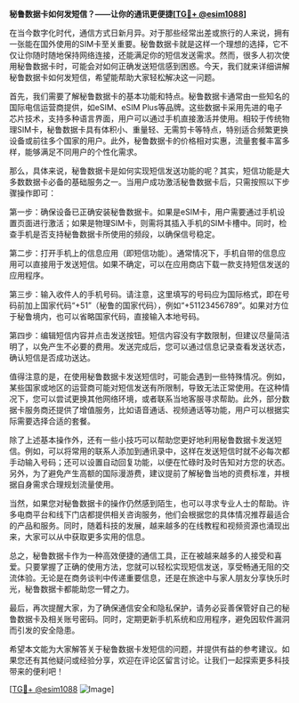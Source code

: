 **秘鲁数据卡如何发短信？——让你的通讯更便捷[[TG💪+ @esim1088](https://t.me/s/esim1088)]**

在当今数字化时代，通信方式日新月异。对于那些经常出差或旅行的人来说，拥有一张能在国外使用的SIM卡至关重要。秘鲁数据卡就是这样一个理想的选择，它不仅让你随时随地保持网络连接，还能满足你的短信发送需求。然而，很多人初次使用秘鲁数据卡时，可能会对如何正确发送短信感到困惑。今天，我们就来详细讲解秘鲁数据卡如何发短信，希望能帮助大家轻松解决这一问题。

首先，我们需要了解秘鲁数据卡的基本功能和特点。秘鲁数据卡通常由一些知名的国际电信运营商提供，如eSIM、eSIM Plus等品牌。这些数据卡采用先进的电子芯片技术，支持多种语言界面，用户可以通过手机直接激活并使用。相较于传统物理SIM卡，秘鲁数据卡具有体积小、重量轻、无需剪卡等特点，特别适合频繁更换设备或前往多个国家的用户。此外，秘鲁数据卡的价格相对实惠，流量套餐丰富多样，能够满足不同用户的个性化需求。

那么，具体来说，秘鲁数据卡是如何实现短信发送功能的呢？其实，短信功能是大多数数据卡必备的基础服务之一。当用户成功激活秘鲁数据卡后，只需按照以下步骤操作即可：

第一步：确保设备已正确安装秘鲁数据卡。如果是eSIM卡，用户需要通过手机设置页面进行激活；如果是物理SIM卡，则需将其插入手机的SIM卡槽中。同时，检查手机是否支持秘鲁数据卡所使用的频段，以确保信号稳定。

第二步：打开手机上的信息应用（即短信功能）。通常情况下，手机自带的信息应用可以直接用于发送短信。如果不确定，可以在应用商店下载一款支持短信发送的应用程序。

第三步：输入收件人的手机号码。请注意，这里填写的号码应为国际格式，即在号码前加上国家代码“+51”（秘鲁的国家代码），例如“+51123456789”。如果对方位于秘鲁境内，也可以省略国家代码，直接输入本地号码。

第四步：编辑短信内容并点击发送按钮。短信内容没有字数限制，但建议尽量简洁明了，以免产生不必要的费用。发送完成后，您可以通过信息记录查看发送状态，确认短信是否成功送达。

值得注意的是，在使用秘鲁数据卡发送短信时，可能会遇到一些特殊情况。例如，某些国家或地区的运营商可能对短信发送有所限制，导致无法正常使用。在这种情况下，您可以尝试更换其他网络环境，或者联系当地客服寻求帮助。此外，部分数据卡服务商还提供了增值服务，比如语音通话、视频通话等功能，用户可以根据实际需要选择合适的套餐。

除了上述基本操作外，还有一些小技巧可以帮助您更好地利用秘鲁数据卡发送短信。例如，可以将常用的联系人添加到通讯录中，这样在发送短信时就不必每次都手动输入号码；还可以设置自动回复功能，以便在忙碌时及时告知对方您的状态。另外，为了避免产生高额的国际漫游费，建议提前了解秘鲁当地的资费标准，并根据自身需求合理规划流量使用。

当然，如果您对秘鲁数据卡的操作仍然感到陌生，也可以寻求专业人士的帮助。许多电商平台和线下门店都提供相关咨询服务，他们会根据您的具体情况推荐最适合的产品和服务。同时，随着科技的发展，越来越多的在线教程和视频资源也涌现出来，大家可以从中获取更多实用的信息。

总之，秘鲁数据卡作为一种高效便捷的通信工具，正在被越来越多的人接受和喜爱。只要掌握了正确的使用方法，您就可以轻松实现短信发送，享受畅通无阻的交流体验。无论是在商务谈判中传递重要信息，还是在旅途中与家人朋友分享快乐时光，秘鲁数据卡都能助您一臂之力。

最后，再次提醒大家，为了确保通信安全和隐私保护，请务必妥善保管好自己的秘鲁数据卡及相关账号密码。同时，定期更新手机系统和应用程序，避免因软件漏洞而引发的安全隐患。

希望本文能为大家解答关于秘鲁数据卡发短信的问题，并提供有益的参考建议。如果您还有其他疑问或经验分享，欢迎在评论区留言讨论。让我们一起探索更多科技带来的便利吧！

[[TG💪+ @esim1088](https://t.me/s/esim1088) ![Image](https://i.postimg.cc/4NQfJmqS/Snipaste-2025-05-13-00-14-12.png)]